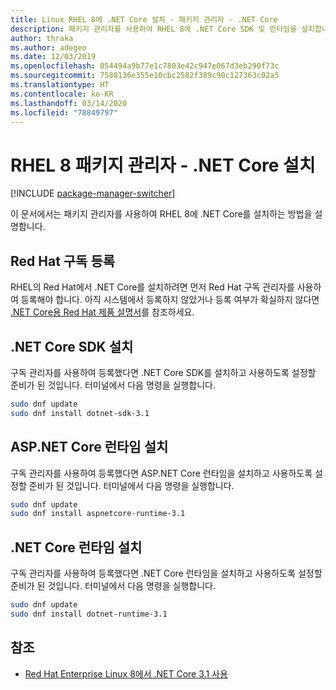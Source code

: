 ```yaml
---
title: Linux RHEL 8에 .NET Core 설치 - 패키지 관리자 - .NET Core
description: 패키지 관리자를 사용하여 RHEL 8에 .NET Core SDK 및 런타임을 설치합니다.
author: thraka
ms.author: adegeo
ms.date: 12/03/2019
ms.openlocfilehash: 054494a9b77e1c7803e42c947e067d3eb290f73c
ms.sourcegitcommit: 7588136e355e10cbc2582f389c90c127363c02a5
ms.translationtype: HT
ms.contentlocale: ko-KR
ms.lasthandoff: 03/14/2020
ms.locfileid: "78849797"
---
```

# <a name="rhel-8-package-manager---install-net-core"></a>RHEL 8 패키지 관리자 - .NET Core 설치

[!INCLUDE [package-manager-switcher](includes/package-manager-switcher.md)]

이 문서에서는 패키지 관리자를 사용하여 RHEL 8에 .NET Core를 설치하는 방법을 설명합니다.

## <a name="register-your-red-hat-subscription"></a>Red Hat 구독 등록

RHEL의 Red Hat에서 .NET Core를 설치하려면 먼저 Red Hat 구독 관리자를 사용하여 등록해야 합니다. 아직 시스템에서 등록하지 않았거나 등록 여부가 확실하지 않다면 [.NET Core용 Red Hat 제품 설명서](https://access.redhat.com/documentation/net_core/)를 참조하세요.

## <a name="install-the-net-core-sdk"></a>.NET Core SDK 설치

구독 관리자를 사용하여 등록했다면 .NET Core SDK를 설치하고 사용하도록 설정할 준비가 된 것입니다. 터미널에서 다음 명령을 실행합니다.

```bash
sudo dnf update
sudo dnf install dotnet-sdk-3.1
```

## <a name="install-the-aspnet-core-runtime"></a>ASP.NET Core 런타임 설치

구독 관리자를 사용하여 등록했다면 ASP.NET Core 런타임을 설치하고 사용하도록 설정할 준비가 된 것입니다. 터미널에서 다음 명령을 실행합니다.

```bash
sudo dnf update
sudo dnf install aspnetcore-runtime-3.1
```

## <a name="install-the-net-core-runtime"></a>.NET Core 런타임 설치

구독 관리자를 사용하여 등록했다면 .NET Core 런타임을 설치하고 사용하도록 설정할 준비가 된 것입니다. 터미널에서 다음 명령을 실행합니다.

```bash
sudo dnf update
sudo dnf install dotnet-runtime-3.1
```

## <a name="see-also"></a>참조

- [Red Hat Enterprise Linux 8에서 .NET Core 3.1 사용](https://access.redhat.com/documentation/en-us/red_hat_enterprise_linux/8/html/developing_.net_applications_in_rhel_8/index)

